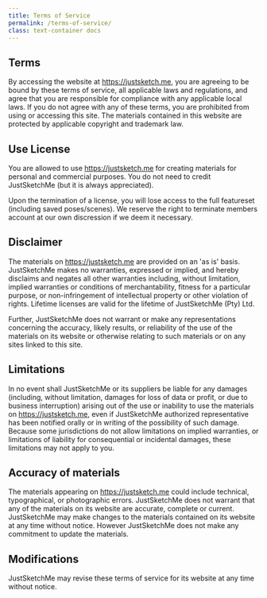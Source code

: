 ```yaml
---
title: Terms of Service
permalink: /terms-of-service/
class: text-container docs
---
```


## Terms

By accessing the website at https://justsketch.me, you are agreeing to be bound by these terms of service, all applicable laws and regulations, and agree that you are responsible for compliance with any applicable local laws. If you do not agree with any of these terms, you are prohibited from using or accessing this site. The materials contained in this website are protected by applicable copyright and trademark law.

## Use License

You are allowed to use  https://justsketch.me for creating materials for personal and commercial purposes. You do not need to credit JustSketchMe (but it is always appreciated).

Upon the termination of a license, you will lose access to the full featureset (including saved poses/scenes). We reserve the right to terminate members account at our own discression if we deem it necessary.

## Disclaimer

The materials on https://justsketch.me are provided on an 'as is' basis. JustSketchMe makes no warranties, expressed or implied, and hereby disclaims and negates all other warranties including, without limitation, implied warranties or conditions of merchantability, fitness for a particular purpose, or non-infringement of intellectual property or other violation of rights. Lifetime licenses are valid for the lifetime of JustSketchMe (Pty) Ltd.

Further, JustSketchMe does not warrant or make any representations concerning the accuracy, likely results, or reliability of the use of the materials on its website or otherwise relating to such materials or on any sites linked to this site.

## Limitations

In no event shall JustSketchMe or its suppliers be liable for any damages (including, without limitation, damages for loss of data or profit, or due to business interruption) arising out of the use or inability to use the materials on https://justsketch.me, even if JustSketchMe authorized representative has been notified orally or in writing of the possibility of such damage. Because some jurisdictions do not allow limitations on implied warranties, or limitations of liability for consequential or incidental damages, these limitations may not apply to you.

## Accuracy of materials

The materials appearing on https://justsketch.me could include technical, typographical, or photographic errors. JustSketchMe does not warrant that any of the materials on its website are accurate, complete or current. JustSketchMe may make changes to the materials contained on its website at any time without notice. However JustSketchMe does not make any commitment to update the materials.

## Modifications

JustSketchMe may revise these terms of service for its website at any time without notice.
